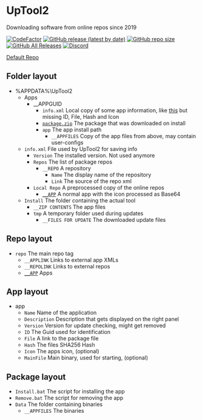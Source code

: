 # UpTool2
Downloading software from online repos since 2019

[![CodeFactor](https://www.codefactor.io/repository/github/jfronny/uptool2/badge)](https://www.codefactor.io/repository/github/jfronny/uptool2)
[![GitHub release (latest by date)](https://img.shields.io/github/v/release/JFronny/UpTool2)](https://github.com/JFronny/UpTool2/releases/latest)
[![GitHub repo size](https://img.shields.io/github/repo-size/JFronny/UpTool2)](https://github.com/JFronny/UpTool2/archive/master.zip)
[![GitHub All Releases](https://img.shields.io/github/downloads/JFronny/UpTool2/total)](https://github.com/JFronny/UpTool2/releases)
[![Discord](https://img.shields.io/discord/466965965658128384)](https://discordapp.com/invite/UjhHBqt)

[Default Repo](https://gist.github.com/JFronny/f1ccbba3d8a2f5862592bb29fdb612c4)
## Folder layout
- %APPDATA%\UpTool2
  - Apps
    - __APPGUID
      - `info.xml` Local copy of some app information, like [this](https://github.com/JFronny/UpTool2#app-layout) but missing ID, File, Hash and Icon
      - [`package.zip`](https://github.com/JFronny/UpTool2#package-layout) The package that was downloaded on install
      - `app` The app install path
        - `__APPFILES` Copy of the app files from above, may contain user-configs
  - `info.xml` File used by UpTool2 for saving info
    - `Version` The installed version. Not used anymore
    - `Repos` The list of package repos
      - `__REPO` A repository
        - `Name` The display name of the repository
        - `Link` The source of the repo xml
    - `Local Repo` A preprocessed copy of the online repos
      - [`__APP`](https://github.com/JFronny/UpTool2#app-layout) A normal app with the icon processed as Base64
  - `Install` The folder containing the actual tool
    - `__ZIP CONTENTS` The app files
    - `tmp` A temporary folder used during updates
      - `__FILES FOR UPDATE` The downloaded update files
## Repo layout
- `repo` The main repo tag
  - `__APPLINK` Links to external app XMLs
  - `__REPOLINK` Links to external repos
  - [`__APP`](https://github.com/JFronny/UpTool2#app-layout) Apps
## App layout
- app
  - `Name` Name of the application
  - `Description` Description that gets displayed on the right panel
  - `Version` Version for update checking, might get removed
  - `ID` The Guid used for identification
  - `File` A link to the package file
  - `Hash` The files SHA256 Hash
  - `Icon` The apps icon, (optional)
  - `MainFile` Main binary, used for starting, (optional)
## Package layout
  - `Install.bat` The script for installing the app
  - `Remove.bat` The script for removing the app
  - `Data` The folder containing binaries
    - `__APPFILES` The binaries
